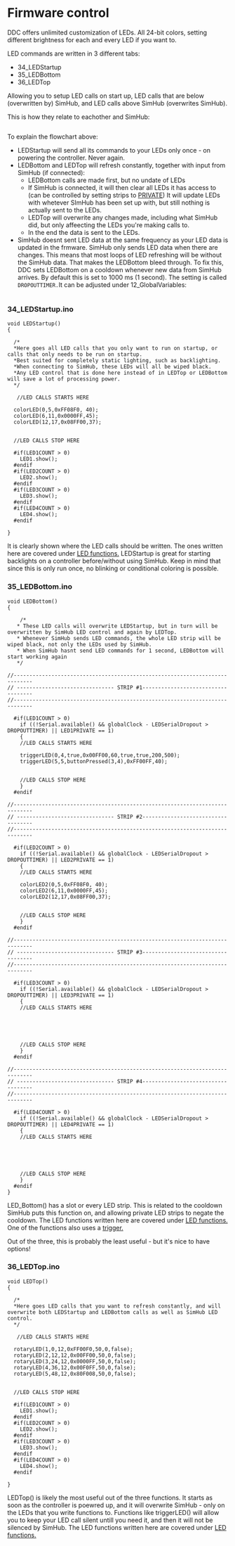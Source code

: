 # Firmware control

DDC offers unlimited customization of LEDs. All 24-bit colors, setting different brightness for each and every LED if you want to.&#x20;

LED commands are written in 3 different tabs:

* 34\_LEDStartup
* 35\_LEDBottom
* 36\_LEDTop

Allowing you to setup LED calls on start up, LED calls that are below (overwritten by) SimHub, and LED calls above SimHub (overwrites SimHub).&#x20;

This is how they relate to eachother and SimHub:

<figure><img src="../../../.gitbook/assets/image (8).png" alt=""><figcaption></figcaption></figure>

To explain the flowchart above:

* LEDStartup will send all its commands to your LEDs only once - on powering the controller. Never again.
* LEDBottom and LEDTop will refresh constantly, together with input from SimHub (if connected):
  * LEDBottom calls are made first, but no undate of LEDs
  * If SimHub is connected, it will then clear all LEDs it has access to (can be controlled by setting strips to [PRIVATE](../#14\_ledsetup.ino)) It will update LEDs with whetever SImHub has been set up with, but still nothing is actually sent to the LEDs.
  * LEDTop will overwrite any changes made, including what SimHub did, but only affeecting the LEDs you're making calls to.&#x20;
  * In the end the data is sent to the LEDs.&#x20;
* SimHub doesnt sent LED data at the same frequency as your LED data is updated in the frmware. SimHub only sends LED data when there are changes. This means that most loops of LED refreshing will be without the SimHub data. That makes the LEDBottom bleed through. To fix this, DDC sets LEDBottom on a cooldown whenever new data from SimHub arrives. By default this is set to 1000 ms (1 second). The setting is called `DROPOUTTIMER.`It can be adjusted under 12\_GlobalVariables:

<figure><img src="../../../.gitbook/assets/image (14).png" alt=""><figcaption></figcaption></figure>

### 34\_LEDStartup.ino

```
void LEDStartup()
{

  /*
  *Here goes all LED calls that you only want to run on startup, or calls that only needs to be run on startup. 
  *Best suited for completely static lighting, such as backlighting. 
  *When connecting to SimHub, these LEDs will all be wiped black.
  *Any LED control that is done here instead of in LEDTop or LEDBottom will save a lot of processing power.
  */

   //LED CALLS STARTS HERE

  colorLED(0,5,0xFF08F0, 40);
  colorLED(6,11,0x0000FF,45);
  colorLED(12,17,0x08FF00,37);
  

  //LED CALLS STOP HERE

  #if(LED1COUNT > 0)
    LED1.show();
  #endif
  #if(LED2COUNT > 0)
    LED2.show();
  #endif
  #if(LED3COUNT > 0)
    LED3.show();
  #endif
  #if(LED4COUNT > 0)
    LED4.show();
  #endif

}
```

It is clearly shown where the LED calls should be written. The ones written here are covered under [LED functions.](led-functions.md) LEDStartup is great for starting backlights on a controller before/without using SimHub. Keep in mind that since this is only run once, no blinking or conditional coloring is possible.&#x20;

### 35\_LEDBottom.ino

```
void LEDBottom()
{

    /*
   * These LED calls will overwrite LEDStartup, but in turn will be overwritten by SimHub LED control and again by LEDTop.
   * Whenever SimHub sends LED commands, the whole LED strip will be wiped black, not only the LEDs used by SimHub. 
   * When SimHub hasnt send LED commands for 1 second, LEDBottom will start working again
   */

//----------------------------------------------------------------------------
// ------------------------------- STRIP #1-----------------------------------
//----------------------------------------------------------------------------

  #if(LED1COUNT > 0)
    if ((!Serial.available() && globalClock - LEDSerialDropout > DROPOUTTIMER) || LED1PRIVATE == 1)
    {
    //LED CALLS STARTS HERE

    triggerLED(0,4,true,0x00FF00,60,true,true,200,500);
    triggerLED(5,5,buttonPressed(3,4),0xFF00FF,40);


    //LED CALLS STOP HERE
    }
  #endif

//----------------------------------------------------------------------------
// ------------------------------- STRIP #2-----------------------------------
//----------------------------------------------------------------------------

  #if(LED2COUNT > 0)
    if ((!Serial.available() && globalClock - LEDSerialDropout > DROPOUTTIMER) || LED2PRIVATE == 1)
    {
    //LED CALLS STARTS HERE

    colorLED2(0,5,0xFF08F0, 40);
    colorLED2(6,11,0x0000FF,45);
    colorLED2(12,17,0x08FF00,37);


    //LED CALLS STOP HERE
    }
  #endif

//----------------------------------------------------------------------------
// ------------------------------- STRIP #3-----------------------------------
//----------------------------------------------------------------------------

  #if(LED3COUNT > 0)
    if ((!Serial.available() && globalClock - LEDSerialDropout > DROPOUTTIMER) || LED3PRIVATE == 1)
    {
    //LED CALLS STARTS HERE





    //LED CALLS STOP HERE
    }
  #endif

//----------------------------------------------------------------------------
// ------------------------------- STRIP #4-----------------------------------
//----------------------------------------------------------------------------

  #if(LED4COUNT > 0)
    if ((!Serial.available() && globalClock - LEDSerialDropout > DROPOUTTIMER) || LED4PRIVATE == 1)
    {
    //LED CALLS STARTS HERE





    //LED CALLS STOP HERE
    }
  #endif
}
```

LED\_Bottom() has a slot or every LED strip. This is related to the cooldown SimHub puts this function on, and allowing private LED strips to negate the cooldown. The LED functions written here are covered under [LED functions.](led-functions.md) One of the functions also uses a [trigger.](triggers.md)

Out of the three, this is probably the least useful - but it's nice to have options!

### 36\_LEDTop.ino

```
void LEDTop()
{
  
  /*
  *Here goes LED calls that you want to refresh constantly, and will overwrite both LEDStartup and LEDBottom calls as well as SimHub LED control. 
  */

   //LED CALLS STARTS HERE

  rotaryLED(1,0,12,0xFF00F0,50,0,false);
  rotaryLED(2,12,12,0x00FF00,50,0,false);
  rotaryLED(3,24,12,0x0000FF,50,0,false);
  rotaryLED(4,36,12,0x00F0FF,50,0,false);
  rotaryLED(5,48,12,0x80F008,50,0,false);


  //LED CALLS STOP HERE

  #if(LED1COUNT > 0)
    LED1.show();
  #endif
  #if(LED2COUNT > 0)
    LED2.show();
  #endif
  #if(LED3COUNT > 0)
    LED3.show();
  #endif
  #if(LED4COUNT > 0)
    LED4.show();
  #endif

}
```

LEDTop() is likely the most useful out of the three functions. It starts as soon as the controller is poewred up, and it will overwrite SimHub - only on the LEDs that you write functions to. Functions like triggerLED() will allow you to keep your LED call silent untill you need it, and then it will not be silenced by SimHub. The LED functions written here are covered under [LED functions.](led-functions.md)
